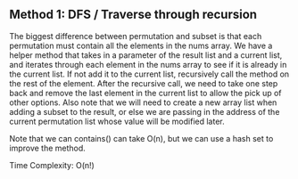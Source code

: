 ## Method 1: DFS / Traverse through recursion

The biggest difference between permutation and subset is that each permutation must contain all the elements in the nums array. We have a helper method that takes in a parameter of the result list and a current list, and iterates through each element in the nums array to see if it is already in the current
list. If not add it to the current list, recursively call the method on the rest of the element. After the recursive call, we need to take one step back and remove the last element in the current list to allow the pick up of other options. Also note that we will need to create a new array list when adding a subset to the result, or else we are passing in the address of the current permutation list whose value will be modified later.

Note that we can contains() can take O(n), but we can use a hash set to improve the method.

Time Complexity: O(n!)

